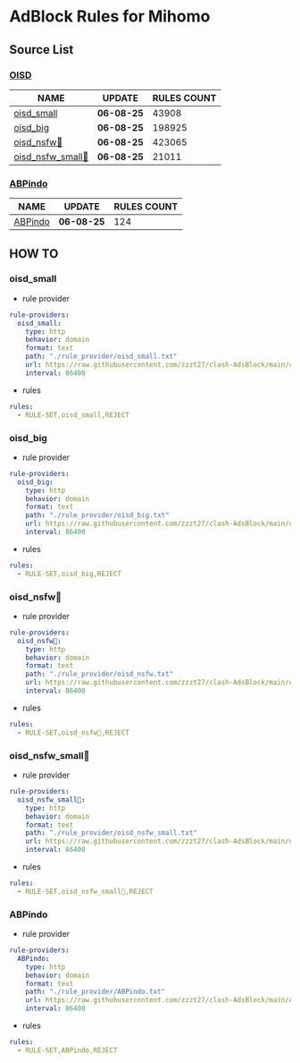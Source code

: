 # AdBlock Rules for Mihomo

## Source List

### [OISD](https://oisd.nl/)
NAME | UPDATE | RULES COUNT |
------------ | ------------- | ------------- |
[oisd_small](#small) | **06-08-25** | 43908
[oisd_big](#big) | **06-08-25** | 198925
[oisd_nsfw🔞](#nsfw) | **06-08-25** | 423065
[oisd_nsfw_small🔞](#nsfw-small) | **06-08-25** | 21011


### [ABPindo](https://github.com/ABPindo/indonesianadblockrules)
NAME | UPDATE | RULES COUNT |
------------ | ------------- | ------------- |
[ABPindo](#indo) | **06-08-25** | 124

## HOW TO

### oisd_small <a name="small"></a>

* rule provider
```yaml
rule-providers:
  oisd_small:
    type: http
    behavior: domain
    format: text
    path: "./rule_provider/oisd_small.txt"
    url: https://raw.githubusercontent.com/zzzt27/clash-AdsBlock/main/oisd_small.txt
    interval: 86400
```

* rules
```yaml
rules:
  - RULE-SET,oisd_small,REJECT
```

### oisd_big <a name="big"></a>

* rule provider
```yaml
rule-providers:
  oisd_big:
    type: http
    behavior: domain
    format: text
    path: "./rule_provider/oisd_big.txt"
    url: https://raw.githubusercontent.com/zzzt27/clash-AdsBlock/main/oisd_big.txt
    interval: 86400
```

* rules
```yaml
rules:
  - RULE-SET,oisd_big,REJECT
```

### oisd_nsfw🔞 <a name="nsfw"></a>

* rule provider
```yaml
rule-providers:
  oisd_nsfw🔞:
    type: http
    behavior: domain
    format: text
    path: "./rule_provider/oisd_nsfw.txt"
    url: https://raw.githubusercontent.com/zzzt27/clash-AdsBlock/main/oisd_nsfw.txt
    interval: 86400
```

* rules
```yaml
rules:
  - RULE-SET,oisd_nsfw🔞,REJECT
```

### oisd_nsfw_small🔞 <a name="nsfw-small"></a>

* rule provider
```yaml
rule-providers:
  oisd_nsfw_small🔞:
    type: http
    behavior: domain
    format: text
    path: "./rule_provider/oisd_nsfw_small.txt"
    url: https://raw.githubusercontent.com/zzzt27/clash-AdsBlock/main/oisd_nsfw_small.txt
    interval: 86400
```

* rules
```yaml
rules:
  - RULE-SET,oisd_nsfw_small🔞,REJECT
```

### ABPindo <a name="indo"></a>

* rule provider
```yaml
rule-providers:
  ABPindo:
    type: http
    behavior: domain
    format: text
    path: "./rule_provider/ABPindo.txt"
    url: https://raw.githubusercontent.com/zzzt27/clash-AdsBlock/main/ABPindo.txt
    interval: 86400
```

* rules
```yaml
rules:
  - RULE-SET,ABPindo,REJECT
```

